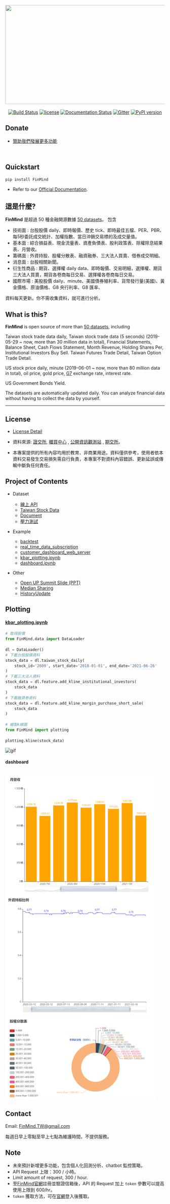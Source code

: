<p align="center">
  <img src="https://raw.githubusercontent.com/FinMind/FinMind/master/logo.png" width="820" height="312">
</p>

<p align="center">
  <a href="https://travis-ci.org/FinMind/FinMind"><img src="https://travis-ci.org/FinMind/FinMind.svg?branch=master" alt="Build Status"></a>
  <a href="https://github.com/linsamtw/FinMind/blob/master/LICENSE"><img src="https://img.shields.io/github/license/FinMind/FinMind" alt="license"></a>
  <a href="https://finmind.github.io/"><img src="https://readthedocs.org/projects/finminddoc/badge/?version=latest" alt="Documentation Status"></a>
  <a href="https://gitter.im/FinMindTW/community?utm_source=badge&utm_medium=badge&utm_campaign=pr-badge"><img src="https://badges.gitter.im/FinMindTW/community.svg" alt="Gitter"></a>
  <a href="https://badge.fury.io/py/FinMind"><img src="https://badge.fury.io/py/FinMind.svg" alt="PyPI version"></a>
  <!--<a href="https://coveralls.io/github/linsamtw/FinMind?branch=master"><img src="https://coveralls.io/repos/github/linsamtw/FinMind/badge.svg?branch=master" alt="Coverage Status"></a>-->
</p>

## Donate

* [贊助我們發展更多功能](https://finmindtrade.com/analysis/#/Sponsor/sponsor)

<a href="https://finmindtrade.com/analysis/#/Sponsor/sponsor"><img src="https://payment.ecpay.com.tw/Content/themes/WebStyle20170517/images/ecgo.png" alt=""/></a>

## Quickstart

```python
pip install FinMind
```

+ Refer to our [Official Documentation](https://finmind.github.io/quickstart/).


## 這是什麼?

**FinMind** 是超過 50 種金融開源數據 [50 datasets](https://finmind.github.io/)。
包含

* 技術面 : 台股股價 daily、即時報價、歷史 tick、即時最佳五檔、PER、PBR、每5秒委託成交統計、加權指數、當日沖銷交易標的及成交量值。
* 基本面 : 綜合損益表、現金流量表、資產負債表、股利政策表、除權除息結果表、月營收。
* 籌碼面 : 外資持股、股權分散表、融資融券、三大法人買賣、借券成交明細。
* 消息面 : 台股相關新聞。
* 衍生性商品 : 期貨、選擇權 daily data、即時報價、交易明細，選擇權、期貨三大法人買賣，期貨各卷商每日交易、選擇權各卷商每日交易。
* 國際市場 : 美股股價 daily、minute、美國債券殖利率、貨幣發行量(美國)、黃金價格、原油價格、G8 央行利率、G8 匯率、

資料每天更新。你不需收集資料，就可進行分析。

## What is this?

**FinMind** is open source of more
than [50 datasets](https://finmind.github.io/), including

Taiwan stock trade data daily, Taiwan stock trade data (5 seconds) (2019-05-29 ~
now, more than 30 million data in total), Financial Statements, Balance Sheet,
Cash Flows Statement, Month Revenue, Holding Shares Per, Institutional Investors
Buy Sell. Taiwan Futures Trade Detail, Taiwan Option Trade Detail.

US stock price daily, minute (2019-06-01 ~ now, more than 80 million data in
total), oil price, gold
price, [G7](https://zh.wikipedia.org/zh-tw/%E5%85%AB%E5%A4%A7%E5%B7%A5%E6%A5%AD%E5%9C%8B%E7%B5%84%E7%B9%94)
exchange rate, interest rate.

US Government Bonds Yield.

The datasets are automatically updated daily. You can analyze financial data
without having to collect the data by yourself.

--------------

## License

- [License Detail](https://github.com/linsamtw/FinMind/blob/master/LICENSE)

- 資料來源:
  [證交所](https://www.twse.com.tw/zh/), [櫃買中心](https://www.tpex.org.tw/web/)
  , [公開資訊觀測站](https://mops.twse.com.tw/mops/web/index)
  , [期交所](https://www.taifex.com.tw/cht/index)。
- 本專案提供的所有內容均用於教育、非商業用途。資料僅供參考，使用者依本資料交易發生交易損失需自行負責，本專案不對資料內容錯誤、更新延誤或傳輸中斷負任何責任。

## Project of Contents

- Dataset
    - [線上 API](http://api.finmindtrade.com/docs)
    - [Taiwan Stock Data](https://finmind.github.io/tutor/TaiwanMarket/DataList/)
    - [Document](https://finmind.github.io/)
    - [壓力測試](https://finmind.github.io/StressTest/)
  <!--- [Crawler (爬蟲)](https://github.com/FinMind/FinMind/tree/master#Crawler-爬蟲)-->
- Example
    - [backtest](/example/backtest.md)
    - [real_time_data_subscription](example/real_time_data_subscription.md)
    - [customer_dashboard_web_server](example/customer_dashboard_web_server.md)
    - [kbar_plotting.ipynb](https://colab.research.google.com/drive/1u1cJGFNCLOeBIR0PdeKlsqgKBJSvJg_y?usp=sharing)
    - [dashboard.ipynb](https://colab.research.google.com/drive/15lE2rtYuE-qoEUNNSE-cDbZiDnUFL85h?usp=sharing)

- Other
    - [Open UP Summit Slide (PPT)](https://www.slideshare.net/ssusera12be6/finmind-project-demo-199815617)
    - [Median Sharing](https://medium.com/@yanweiliu/finmind-%E4%BD%BF%E7%94%A8python%E6%9F%A5%E5%85%A8%E7%90%83%E8%82%A1%E5%83%B9-%E5%82%B5%E5%88%B8-%E5%8E%9F%E6%B2%B9%E5%83%B9%E6%A0%BC-f39d13ad6a68)
    - [HistoryUpdate](https://github.com/linsamtw/FinMind/blob/master/HistoryUpdate.md)


## Plotting

#### [kbar_plotting.ipynb](https://colab.research.google.com/drive/1u1cJGFNCLOeBIR0PdeKlsqgKBJSvJg_y?usp=sharing)

```python
# 取得股價
from FinMind.data import DataLoader

dl = DataLoader()
# 下載台股股價資料
stock_data = dl.taiwan_stock_daily(
    stock_id='2609', start_date='2018-01-01', end_date='2021-06-26'
)
# 下載三大法人資料
stock_data = dl.feature.add_kline_institutional_investors(
    stock_data
) 
# 下載融資券資料
stock_data = dl.feature.add_kline_margin_purchase_short_sale(
    stock_data
)

# 繪製k線圖
from FinMind import plotting

plotting.kline(stock_data)
```

![gif](figure/kbar_plotting.gif)

#### dashboard

![gif](figure/dashboard.png)
-------------------------------------------

## Contact

<!-- Solicit partners who are interested in joint development.

徵求有興趣共同開發的夥伴。 -->

Email: FinMind.TW@gmail.com

每週日早上零點至早上七點為維護時間，不提供服務。

## Note

+ 未來預計新增更多功能，包含個人化回測分析、chatbot 監控策略，
+ API Request 上限：300 / 小時。
+ Limit amount of request, 300 / hour.
+ 至[FinMind官網](https://finmindtrade.com/)註冊並驗證信箱後，API 的 Request 加上 `token`
  參數可以提高使用上限到 600/hr。
+ `token` 獲取方法，可在[官網](https://finmindtrade.com/analysis/#/account/login)登入後獲取。
